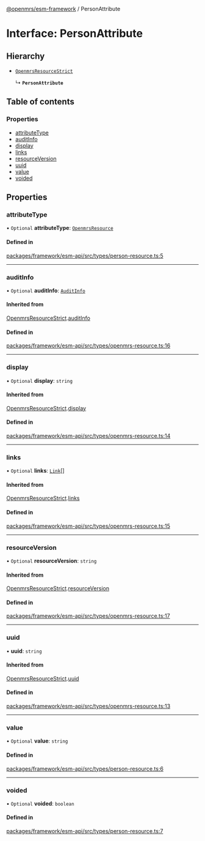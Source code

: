 [@openmrs/esm-framework](../API.md) / PersonAttribute

# Interface: PersonAttribute

## Hierarchy

- [`OpenmrsResourceStrict`](OpenmrsResourceStrict.md)

  ↳ **`PersonAttribute`**

## Table of contents

### Properties

- [attributeType](PersonAttribute.md#attributetype)
- [auditInfo](PersonAttribute.md#auditinfo)
- [display](PersonAttribute.md#display)
- [links](PersonAttribute.md#links)
- [resourceVersion](PersonAttribute.md#resourceversion)
- [uuid](PersonAttribute.md#uuid)
- [value](PersonAttribute.md#value)
- [voided](PersonAttribute.md#voided)

## Properties

### attributeType

• `Optional` **attributeType**: [`OpenmrsResource`](OpenmrsResource.md)

#### Defined in

[packages/framework/esm-api/src/types/person-resource.ts:5](https://github.com/openmrs/openmrs-esm-core/blob/main/packages/framework/esm-api/src/types/person-resource.ts#L5)

___

### auditInfo

• `Optional` **auditInfo**: [`AuditInfo`](AuditInfo.md)

#### Inherited from

[OpenmrsResourceStrict](OpenmrsResourceStrict.md).[auditInfo](OpenmrsResourceStrict.md#auditinfo)

#### Defined in

[packages/framework/esm-api/src/types/openmrs-resource.ts:16](https://github.com/openmrs/openmrs-esm-core/blob/main/packages/framework/esm-api/src/types/openmrs-resource.ts#L16)

___

### display

• `Optional` **display**: `string`

#### Inherited from

[OpenmrsResourceStrict](OpenmrsResourceStrict.md).[display](OpenmrsResourceStrict.md#display)

#### Defined in

[packages/framework/esm-api/src/types/openmrs-resource.ts:14](https://github.com/openmrs/openmrs-esm-core/blob/main/packages/framework/esm-api/src/types/openmrs-resource.ts#L14)

___

### links

• `Optional` **links**: [`Link`](Link.md)[]

#### Inherited from

[OpenmrsResourceStrict](OpenmrsResourceStrict.md).[links](OpenmrsResourceStrict.md#links)

#### Defined in

[packages/framework/esm-api/src/types/openmrs-resource.ts:15](https://github.com/openmrs/openmrs-esm-core/blob/main/packages/framework/esm-api/src/types/openmrs-resource.ts#L15)

___

### resourceVersion

• `Optional` **resourceVersion**: `string`

#### Inherited from

[OpenmrsResourceStrict](OpenmrsResourceStrict.md).[resourceVersion](OpenmrsResourceStrict.md#resourceversion)

#### Defined in

[packages/framework/esm-api/src/types/openmrs-resource.ts:17](https://github.com/openmrs/openmrs-esm-core/blob/main/packages/framework/esm-api/src/types/openmrs-resource.ts#L17)

___

### uuid

• **uuid**: `string`

#### Inherited from

[OpenmrsResourceStrict](OpenmrsResourceStrict.md).[uuid](OpenmrsResourceStrict.md#uuid)

#### Defined in

[packages/framework/esm-api/src/types/openmrs-resource.ts:13](https://github.com/openmrs/openmrs-esm-core/blob/main/packages/framework/esm-api/src/types/openmrs-resource.ts#L13)

___

### value

• `Optional` **value**: `string`

#### Defined in

[packages/framework/esm-api/src/types/person-resource.ts:6](https://github.com/openmrs/openmrs-esm-core/blob/main/packages/framework/esm-api/src/types/person-resource.ts#L6)

___

### voided

• `Optional` **voided**: `boolean`

#### Defined in

[packages/framework/esm-api/src/types/person-resource.ts:7](https://github.com/openmrs/openmrs-esm-core/blob/main/packages/framework/esm-api/src/types/person-resource.ts#L7)
